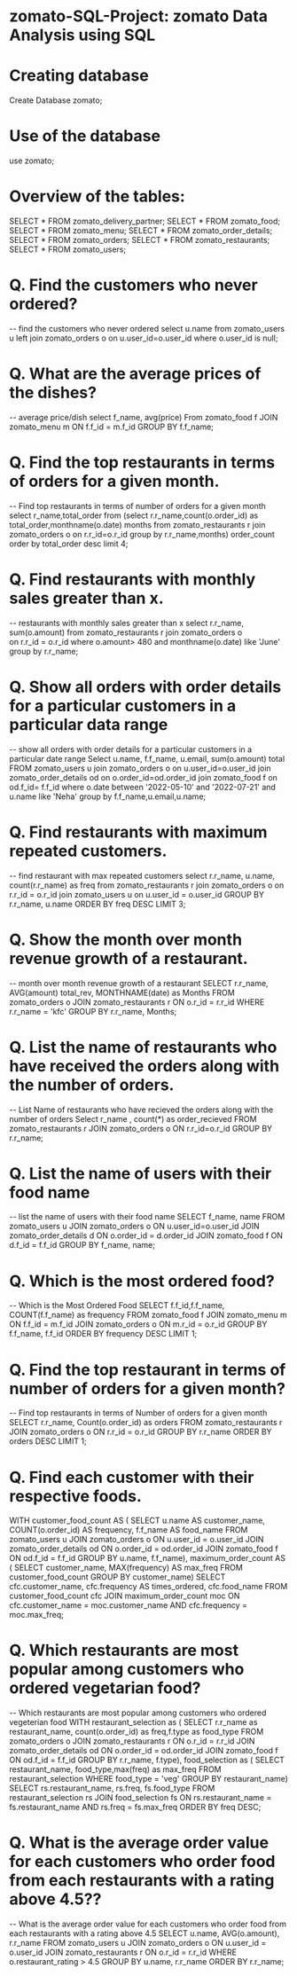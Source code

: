 # zomato-SQL-Project: zomato Data Analysis using SQL

# Creating database
Create Database zomato;

# Use of the database
use zomato;

# Overview of the tables:
SELECT * FROM zomato_delivery_partner;
SELECT * FROM zomato_food;
SELECT * FROM zomato_menu;
SELECT * FROM zomato_order_details;
SELECT * FROM zomato_orders;
SELECT * FROM zomato_restaurants;
SELECT * FROM zomato_users;

# Q. Find the customers who never ordered?
-- find the customers who never ordered
select u.name 
from zomato_users u
left join zomato_orders o
on u.user_id=o.user_id
where o.user_id is null;

# Q. What are the average prices of the dishes?
-- average price/dish
select f_name, avg(price) From
zomato_food f JOIN zomato_menu m
ON f.f_id = m.f_id 
GROUP BY f.f_name;

# Q. Find the top restaurants in terms of orders for a given month.
-- Find top restaurants in terms of number of orders for a given month
select r_name,total_order 
from (select r.r_name,count(o.order_id) as total_order,monthname(o.date) months
from zomato_restaurants r
join zomato_orders o 
on r.r_id=o.r_id
group by r.r_name,months) order_count
order by total_order desc
limit 4;

# Q. Find restaurants with monthly sales greater than x.
-- restaurants with monthly sales greater than x
select r.r_name, sum(o.amount) from zomato_restaurants r  join zomato_orders o  
on r.r_id = o.r_id
 where o.amount> 480  and monthname(o.date) like 'June'
 group by r.r_name;

 # Q. Show all orders with order details for a particular customers in a particular data range
 -- show all orders with order details for a particular customers in a particular date range
 Select u.name, f.f_name, u.email, sum(o.amount) total
FROM zomato_users u 
join zomato_orders o 
on u.user_id=o.user_id
join zomato_order_details od
on o.order_id=od.order_id
join zomato_food f
on od.f_id= f.f_id
where o.date between '2022-05-10' and '2022-07-21'
and u.name like 'Neha'
group by f.f_name,u.email,u.name;

# Q. Find restaurants with maximum repeated customers.
-- find restaurant with max repeated customers
select r.r_name, u.name, count(r.r_name) as freq from
zomato_restaurants r 
join zomato_orders o
on r.r_id = o.r_id
join zomato_users u
on u.user_id = o.user_id
GROUP BY r.r_name, u.name
ORDER BY  freq DESC LIMIT 3;

# Q. Show the month over month revenue growth of a restaurant.
-- month over month revenue growth of a restaurant
SELECT r.r_name, AVG(amount) total_rev,  MONTHNAME(date) as Months
FROM zomato_orders o JOIN 
zomato_restaurants r ON 
o.r_id = r.r_id
WHERE r.r_name = 'kfc'
GROUP BY r.r_name, Months;

# Q. List the name of restaurants who have received the orders along with the number of orders.
-- List Name of restaurants who have recieved the orders along with the number of orders
Select r_name , count(*) as order_recieved FROM
zomato_restaurants r JOIN zomato_orders o ON
r.r_id=o.r_id
GROUP BY r.r_name;

# Q. List the name of users with their food name
-- list the name of users with their food name
SELECT f_name, name
FROM zomato_users u
JOIN zomato_orders o ON u.user_id=o.user_id
JOIN zomato_order_details d ON o.order_id = d.order_id
JOIN zomato_food f ON d.f_id = f.f_id
GROUP BY f_name, name;

# Q. Which is the most ordered food?
-- Which is the Most Ordered Food
SELECT f.f_id,f.f_name, COUNT(f.f_name) as frequency
FROM zomato_food f JOIN
zomato_menu m ON
f.f_id = m.f_id
JOIN zomato_orders o ON
m.r_id = o.r_id
GROUP BY f.f_name, f.f_id
ORDER BY frequency DESC LIMIT 1;

# Q. Find the top restaurant in terms of number of orders for a given month?
-- Find top restaurants in terms of Number of orders for a given month
SELECT r.r_name, Count(o.order_id) as orders
FROM zomato_restaurants r JOIN
zomato_orders o ON
r.r_id = o.r_id 
GROUP BY r.r_name
ORDER BY orders DESC LIMIT 1;

# Q. Find each customer with their respective foods.
WITH customer_food_count AS (
    SELECT u.name AS customer_name, 
	COUNT(o.order_id) AS frequency, f.f_name AS food_name
    FROM zomato_users u JOIN zomato_orders o ON u.user_id = o.user_id
    JOIN zomato_order_details od ON o.order_id = od.order_id
    JOIN zomato_food f ON od.f_id = f.f_id
    GROUP BY u.name, f.f_name),
maximum_order_count AS (
    SELECT customer_name, MAX(frequency) AS max_freq
    FROM customer_food_count
    GROUP BY customer_name)
SELECT cfc.customer_name, cfc.frequency AS times_ordered, cfc.food_name
FROM customer_food_count cfc JOIN maximum_order_count moc 
ON cfc.customer_name = moc.customer_name AND cfc.frequency = moc.max_freq;

# Q. Which restaurants are most popular among customers who ordered vegetarian food?
-- Which restaurants are most popular among customers who ordered vegeterian food
WITH restaurant_selection as (
SELECT r.r_name as restaurant_name, count(o.order_id) as freq,f.type as food_type
FROM zomato_orders o JOIN zomato_restaurants r ON o.r_id = r.r_id
JOIN zomato_order_details od ON o.order_id = od.order_id
JOIN zomato_food f ON od.f_id = f.f_id
GROUP BY r.r_name, f.type), food_selection as (
SELECT restaurant_name, food_type,max(freq) as max_freq
FROM restaurant_selection WHERE food_type = 'veg'
GROUP BY restaurant_name)
SELECT rs.restaurant_name, rs.freq, fs.food_type
FROM restaurant_selection rs JOIN food_selection fs
ON rs.restaurant_name = fs.restaurant_name AND rs.freq = fs.max_freq 
ORDER BY freq DESC;

# Q. What is the average order value for each customers who order food from each restaurants with a rating above 4.5??
-- What is the average order value for each customers who order food from each restaurants with a rating above 4.5
SELECT u.name, AVG(o.amount), r.r_name
FROM zomato_users u JOIN
zomato_orders o ON u.user_id = o.user_id
JOIN zomato_restaurants r ON o.r_id = r.r_id
WHERE o.restaurant_rating > 4.5
GROUP BY u.name, r.r_name
ORDER BY r.r_name;













